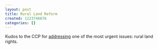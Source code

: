 ```yaml
---
layout: post
title: Rural Land Reform
created: 1223746876
categories: []
---
```

Kudos to the CCP for [addressing](http://www.nytimes.com/2008/10/11/world/asia/11china.html) one of the most urgent issues: rural land rights.
